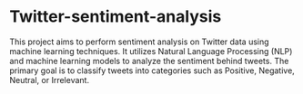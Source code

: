 # Twitter-sentiment-analysis
This project aims to perform sentiment analysis on Twitter data using machine learning techniques. It utilizes Natural Language Processing (NLP) and machine learning models to analyze the sentiment behind tweets. The primary goal is to classify tweets into categories such as Positive, Negative, Neutral, or Irrelevant.
